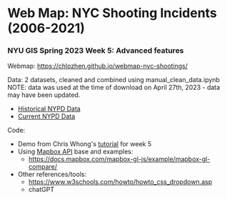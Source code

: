# Web Map: NYC Shooting Incidents (2006-2021)
### NYU GIS Spring 2023 Week 5: Advanced features

Webmap: https://chlozhen.github.io/webmap-nyc-shootings/

Data: 2 datasets, cleaned and combined using manual_clean_data.ipynb
NOTE: data was used at the time of download on April 27th, 2023 - data may have been updated.
* [Historical NYPD Data](https://data.cityofnewyork.us/Public-Safety/NYPD-Shooting-Incident-Data-Historic-/833y-fsy8)
* [Current NYPD Data](https://data.cityofnewyork.us/Public-Safety/NYPD-Shooting-Incident-Data-Year-To-Date-/5ucz-vwe8)

Code:
* Demo from Chris Whong's [tutorial](https://github.com/chriswhong/class-5-demo) for week 5
* Using [Mapbox API](https://docs.mapbox.com/mapbox-gl-js/guides/) base and examples:
  * https://docs.mapbox.com/mapbox-gl-js/example/mapbox-gl-compare/
* Other references/tools:
  * https://www.w3schools.com/howto/howto_css_dropdown.asp
  * chatGPT
